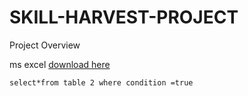 # SKILL-HARVEST-PROJECT
Project Overview

ms excel [download here](https://www.microsoft.com)

``` select*from table 2 where condition =true ```



